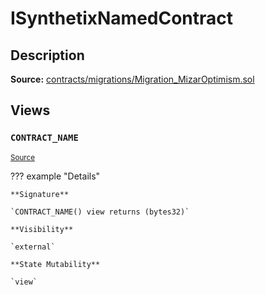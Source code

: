 # ISynthetixNamedContract

## Description

**Source:** [contracts/migrations/Migration_MizarOptimism.sol](https://github.com/Synthetixio/synthetix/tree/v2.65.0/contracts/migrations/Migration_MizarOptimism.sol)

## Views

### `CONTRACT_NAME`

<sub>[Source](https://github.com/Synthetixio/synthetix/tree/v2.65.0/contracts/migrations/Migration_MizarOptimism.sol#L10)</sub>

??? example "Details"

    **Signature**

    `CONTRACT_NAME() view returns (bytes32)`

    **Visibility**

    `external`

    **State Mutability**

    `view`
